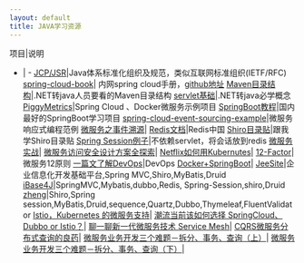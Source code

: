 ```yaml
---
layout: default
title: JAVA学习资源
---
```


项目|说明
- | -
[JCP/JSR](https://jcp.org/en/jsr/all)|Java体系标准化组织及规范，类似互联网标准组织(IETF/RFC)
[spring-cloud-book](http://192.168.1.172:56061/)| 内网spring cloud手册，[github地址](https://github.com/eacdy/spring-cloud-book)
[Maven目录结构](http://www.cnblogs.com/haippy/archive/2012/07/05/2577233.html)|.NET转java人员要看的Maven目录结构
[servlet基础](http://www.cnblogs.com/doit8791/p/4209442.html)|.NET转java必学概念
[PiggyMetrics](https://github.com/sqshq/PiggyMetrics)|Spring Cloud 、Docker微服务示例项目
[SpringBoot教程](https://git.oschina.net/didispace/SpringBoot-Learning)|国内最好的SpringBoot学习项目
[spring-cloud-event-sourcing-example](https://github.com/kbastani/spring-cloud-event-sourcing-example)|微服务响应式编程范例
[微服务之事件溯源](http://blog.csdn.net/neo_liu0000/article/details/56486942)|
[Redis文档](http://www.redis.net.cn/tutorial/3501.html)|Redis中国
[Shiro目录贴](http://jinnianshilongnian.iteye.com/blog/2018398)|跟我学Shiro目录贴
[Spring Session例子](http://www.cnblogs.com/chenpi/p/6347299.html)|不依赖servlet，将会话放到redis
[微服务实战](https://segmentfault.com/a/1190000004634172)|
[微服务访问安全设计方案全探索](https://segmentfault.com/a/1190000006785852)|
[Netflix如何用Kubernutes](http://mt.sohu.com/20160808/n463211627.shtml)|
[12-Factor](https://12factor.net/zh_cn/)|微服务12原则
[一篇文了解DevOps](http://mp.weixin.qq.com/s?__biz=MjM5MDE0Mjc4MA%3D%3D&mid=2650994236&idx=1&sn=d488ae3d66328eb4344eea421ca679be&chksm=bdbf0e6f8ac88779d4bc011a7d4c40f0501c19227128276385f4e739ebacc53440f2a1169f3f)|DevOps
[Docker+SpringBoot](http://blog.csdn.net/kkkloveyou/article/details/50942275)|
[JeeSite](https://github.com/thinkgem/jeesite)|企业信息化开发基础平台,Spring MVC,Shiro,MyBatis,Druid
[iBase4J](https://git.oschina.net/iBase4J/iBase4J)|SpringMVC,Mybatis,dubbo,Redis, Spring-Session,shiro,Druid
[zheng](https://git.oschina.net/shuzheng/zheng)|Shiro,Spring session,MyBatis,Druid,sequence,Quartz,Dubbo,Thymeleaf,FluentValidator
[Istio，Kubernetes 的微服务支持](https://www.kubernetes.org.cn/2350.html)|
[潮流当前该如何选择 SpringCloud、Dubbo or Istio？](https://segmentfault.com/a/1190000010953144)|
[聊一聊新一代微服务技术 Service Mesh](https://www.sdnlab.com/20363.html)|
[CQRS微服务分布式查询的良药](https://cloud.tencent.com/developer/article/1083023)|
[微服务业务开发三个难题－拆分、事务、查询（上）](https://mp.weixin.qq.com/s/huSrpAfrT9Z3qVqccfCX1g)|
[微服务业务开发三个难题－拆分、事务、查询（下）](http://blog.didispace.com/microservice-three-problem-2/)|